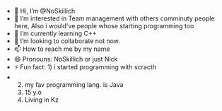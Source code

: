 - 👋 Hi, I’m @NoSkillich
- 👀 I’m interested in Team management with others comminuty people here, Also i would've people whose starting programming too
- 🌱 I’m currently learning C++
- 💞️ I’m looking to collaborate not now.
- 📫 How to reach me by my name
- 😄 Pronouns: NoSkillich or just Nick
- ⚡ Fun fact: 1) i started programming with scracth
- 2) my fav programming lang. is Java
  3)  15 y.o
  4)  Living in Kz

<!---
NoSkillich/NoSkillich is a ✨ special ✨ repository because its `README.md` (this file) appears on your GitHub profile.
You can click the Preview link to take a look at your changes.
--->
